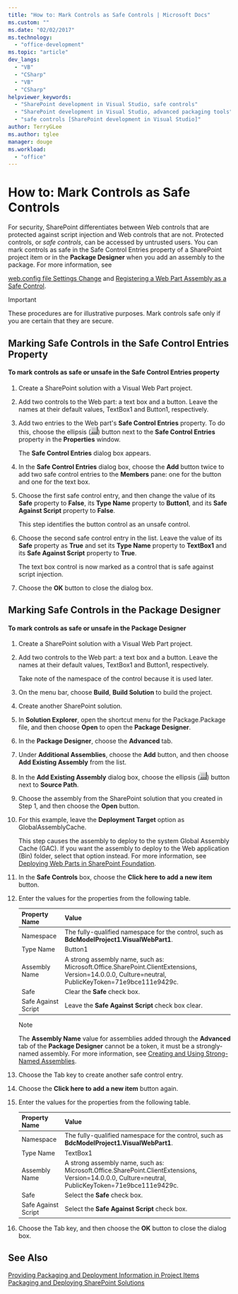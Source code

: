 ```yaml
---
title: "How to: Mark Controls as Safe Controls | Microsoft Docs"
ms.custom: ""
ms.date: "02/02/2017"
ms.technology: 
  - "office-development"
ms.topic: "article"
dev_langs: 
  - "VB"
  - "CSharp"
  - "VB"
  - "CSharp"
helpviewer_keywords: 
  - "SharePoint development in Visual Studio, safe controls"
  - "SharePoint development in Visual Studio, advanced packaging tools"
  - "safe controls [SharePoint development in Visual Studio]"
author: TerryGLee
ms.author: tglee
manager: douge
ms.workload: 
  - "office"
---
```

# How to: Mark Controls as Safe Controls
  For security, SharePoint differentiates between Web controls that are protected against script injection and Web controls that are not. Protected controls, or *safe controls*, can be accessed by untrusted users. You can mark controls as safe in the Safe Control Entries property of a SharePoint project item or in the **Package Designer** when you add an assembly to the package. For more information, see  
  
 [web.config file Settings Change](http://go.microsoft.com/fwlink/?LinkId=178965) and [Registering a Web Part Assembly as a Safe Control](http://go.microsoft.com/fwlink/?LinkId=171013).  
  
> [!IMPORTANT]  
>  These procedures are for illustrative purposes. Mark controls safe only if you are certain that they are secure.  
  
## Marking Safe Controls in the Safe Control Entries Property  
  
#### To mark controls as safe or unsafe in the Safe Control Entries property  
  
1.  Create a SharePoint solution with a Visual Web Part project.  
  
2.  Add two controls to the Web part: a text box and a button. Leave the names at their default values, TextBox1 and Button1, respectively.  
  
3.  Add two entries to the Web part's **Safe Control Entries** property. To do this, choose the ellipsis (![ASP.NET Mobile Designer ellipse](../sharepoint/media/mwellipsis.gif "ASP.NET Mobile Designer ellipse")) button next to the **Safe Control Entries** property in the **Properties** window.  
  
     The **Safe Control Entries** dialog box appears.  
  
4.  In the **Safe Control Entries** dialog box, choose the **Add** button twice to add two safe control entries to the **Members** pane: one for the button and one for the text box.  
  
5.  Choose the first safe control entry, and then change the value of its **Safe** property to **False**, its **Type Name** property to **Button1**, and its **Safe Against Script** property to **False**.  
  
     This step identifies the button control as an unsafe control.  
  
6.  Choose the second safe control entry in the list. Leave the value of its **Safe** property as **True** and set its **Type Name** property to **TextBox1** and its **Safe Against Script** property to **True**.  
  
     The text box control is now marked as a control that is safe against script injection.  
  
7.  Choose the **OK** button to close the dialog box.  
  
## Marking Safe Controls in the Package Designer  
  
#### To mark controls as safe or unsafe in the Package Designer  
  
1.  Create a SharePoint solution with a Visual Web Part project.  
  
2.  Add two controls to the Web part: a text box and a button. Leave the names at their default values, TextBox1 and Button1, respectively.  
  
     Take note of the namespace of the control because it is used later.  
  
3.  On the menu bar, choose **Build**, **Build Solution** to build the project.  
  
4.  Create another SharePoint solution.  
  
5.  In **Solution Explorer**, open the shortcut menu for the Package.Package file, and then choose **Open** to open the **Package Designer**.  
  
6.  In the **Package Designer**, choose the **Advanced** tab.  
  
7.  Under **Additional Assemblies**, choose the **Add** button, and then choose **Add Existing Assembly** from the list.  
  
8.  In the **Add Existing Assembly** dialog box, choose the ellipsis (![ASP.NET Mobile Designer ellipse](../sharepoint/media/mwellipsis.gif "ASP.NET Mobile Designer ellipse")) button next to **Source Path**.  
  
9. Choose the assembly from the SharePoint solution that you created in Step 1, and then choose the **Open** button.  
  
10. For this example, leave the **Deployment Target** option as GlobalAssemblyCache.  
  
     This step causes the assembly to deploy to the system Global Assembly Cache (GAC). If you want the assembly to deploy to the Web application (Bin) folder, select that option instead. For more information, see [Deploying Web Parts in SharePoint Foundation](http://go.microsoft.com/fwlink/?LinkId=177509).  
  
11. In the **Safe Controls** box, choose the **Click here to add a new item** button.  
  
12. Enter the values for the properties from the following table.  
  
    |Property Name|Value|  
    |-------------------|-----------|  
    |Namespace|The fully-qualified namespace for the control, such as **BdcModelProject1.VisualWebPart1**.|  
    |Type Name|Button1|  
    |Assembly Name|A strong assembly name, such as: Microsoft.Office.SharePoint.ClientExtensions, Version=14.0.0.0, Culture=neutral, PublicKeyToken=71e9bce111e9429c.|  
    |Safe|Clear the **Safe** check box.|  
    |Safe Against Script|Leave the **Safe Against Script** check box clear.|  
  
    > [!NOTE]  
    >  The **Assembly Name** value for assemblies added through the **Advanced** tab of the **Package Designer** cannot be a token, it must be a strongly-named assembly. For more information, see [Creating and Using Strong-Named Assemblies](http://go.microsoft.com/fwlink/?LinkId=177513).  
  
13. Choose the Tab key to create another safe control entry.  
  
14. Choose the **Click here to add a new item** button again.  
  
15. Enter the values for the properties from the following table.  
  
    |Property Name|Value|  
    |-------------------|-----------|  
    |Namespace|The fully-qualified namespace for the control, such as **BdcModelProject1.VisualWebPart1**.|  
    |Type Name|TextBox1|  
    |Assembly Name|A strong assembly name, such as: Microsoft.Office.SharePoint.ClientExtensions, Version=14.0.0.0, Culture=neutral, PublicKeyToken=71e9bce111e9429c.|  
    |Safe|Select the **Safe** check box.|  
    |Safe Against Script|Select the **Safe Against Script** check box.|  
  
16. Choose the Tab key, and then choose the **OK** button to close the dialog box.  
  
## See Also  
 [Providing Packaging and Deployment Information in Project Items](../sharepoint/providing-packaging-and-deployment-information-in-project-items.md)   
 [Packaging and Deploying SharePoint Solutions](../sharepoint/packaging-and-deploying-sharepoint-solutions.md)  
  
  